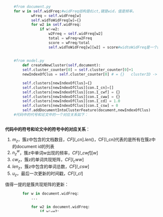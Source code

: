 ```python
        
    #from document.py
    for w in self.widFreq:#widFreq结构是dict,键是wid，值是频率。
            wFreq = self.widFreq[w]
            self.widToWidFreq[w]={}  
            for w2 in self.widFreq:
                if w!=w2:
                    w2Freq = self.widFreq[w2]
                    total = wFreq+w2Freq
                    score = wFreq/total
                    self.widToWidFreq[w][w2] = score#widtoWidFreq是一个数组，数组的下标代表wid，每个wid又对应一个dict，dict结构是，key为wid（此wid与后面的wid不同），value为score.
                    
                    
    #from model.py
        def createNewCluster(self,document):
        self.cluster_counter[0] = self.cluster_counter[0]+1
        newIndexOfClus = self.cluster_counter[0] # = {}   clusterID -> [ cn, cw, cwf, cww, cd, csw]

        self.clusters[newIndexOfClus]={}
        self.clusters[newIndexOfClus][con.I_cn]=[]
        self.clusters[newIndexOfClus][con.I_cwf] = {}
        self.clusters[newIndexOfClus][con.I_cww] = {}
        self.clusters[newIndexOfClus][con.I_cd] = 1.0
        self.clusters[newIndexOfClus][con.I_csw] = 0
        self.addDocumentIntoClusterFeature(document,newIndexOfClus)
    #代码中的代号和论文中的一个对应关系如下：
    
```

**代码中的符号和论文中的符号中的对应关系**：

1. $m_z$，簇z中包含的文档数目，$CF[I\_cn].len()$，CF[I_cn]代表的是所有在簇z中的document id的列表
2. $n_z^w$，簇z中单词w出现的频率，$CF[I\_cwf][w]$
3. $cw_z$，簇z的单词共现矩阵，$CF[I_cww]$
4. $len_z$，簇z中包含的单词总数，$CF[I\_csw]$
5. $u_z$，最后一次更新的时间戳，$CF[I\_cl]$

值得一提的是簇共现矩阵的更新：

```python
        for w in document.widFreq:
            ...

            for w2 in document.widFreq: 
                if w!=w2:
                    if w2 not in CF[con.I_cww][w]:
                        CF[con.I_cww][w][w2] = document.widToWidFreq[w][w2]
                    else:
                        CF[con.I_cww][w][w2] = CF[con.I_cww][w][w2]+document.widToWidFreq[w][w2]
```

